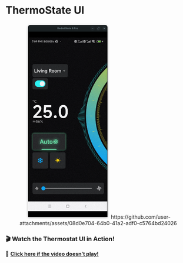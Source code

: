# ThermoState UI

<p align="center">
  <img src="image.png" width="45%" />
   https://github.com/user-attachments/assets/08d0e704-64b0-41a2-adf0-c5764bd24026
</p>






### 🎬 Watch the Thermostat UI in Action!
🔗 **[Click here if the video doesn’t play!](https://github.com/Mhmd-SHA/ThermoState-UI/raw/master/thermo_state.webm)**
